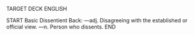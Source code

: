 TARGET DECK
ENGLISH

START
Basic
Dissentient
Back: —adj. Disagreeing with the established or official view. —n. Person who dissents.
END
